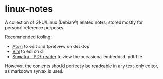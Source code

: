 # linux-notes
A collection of GNU/Linux (Debian®) related notes; stored mostly for personal reference purposes.

Recommended tooling:

* [Atom][1] to edit and (pre)view on desktop
* [Vim][2] to edi on cli
* [Sumatra - PDF reader][3] to view the occasional embedded .pdf file

However, the contents should perfectly be readeable in any text-only editor, as markdown syntax is used.

<!-- REFERENCES -->

[1]:https://atom.io/
[2]:http://www.vim.org/
[3]:https://www.sumatrapdfreader.org/free-pdf-reader.htmls://www.sumatrapdfreader.org/free-pdf-reader.html

